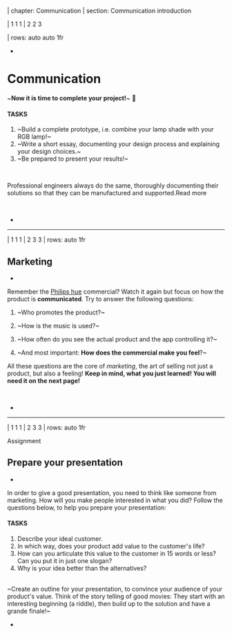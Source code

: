| chapter: Communication
| section: Communication introduction

| 1 1 1
| 2 2 3

| rows: auto auto 1fr

<div class="grid" style="--cols: repeat(6,1fr); --gap: 10px">
  <f-card
    v-for="(c,i) in ['Problem definition','Background research','Design','Engineering','Prototyping','Communication']"
    :background="i == 5 ? 'blue' :  'var(--transparent)'"
    border="blue"
    :title="c"/>
</div>

-

# Communication

~**Now it is time to complete your project!**~ 🧐

#### TASKS

1. ~Build a complete prototype, i.e. combine your lamp shade with your RGB lamp!~
2. ~Write a short essay, documenting your design process and explaining your design choices.~
3. ~Be prepared to present your results!~

<br>

Professional engineers always do the same, thoroughly documenting their solutions so that they can be manufactured and supported.<f-link to="https://www.sciencebuddies.org/science-fair-projects/engineering-design-process/engineering-design-process-steps">Read more</a>

<br>

<f-next-button />

-

---

| 1 1 1
| 2 3 3
| rows: auto 1fr

## Marketing

-

Remember the [Philips hue](https://www2.meethue.com/en-us) commercial? Watch it again but focus on how the product is **communicated**. Try to answer the following questions:

1. ~Who promotes the product?~
  
2. ~How is the music is used?~

3. ~How often do you see the actual product and the app controlling it?~

4. ~And most important: **How does the commercial make you feel**?~

All these questions are the core of <var>marketing</var>, the art of selling not just a product, but also a feeling!
**Keep in mind, what you just learned! You will need it on the next page!**


<br>

<f-next-button />

-

<f-video src="https://www.youtube.com/watch?v=7TOsFqqJgj4" />

---

| 1 1 1
| 2 3 3
| rows: auto 1fr

<caption>Assignment</caption>

##  Prepare your presentation

-

In order to give a good presentation, you need to think like someone from marketing. How will you make people interested in what you did? Follow the questions below, to help you prepare your presentation:

#### TASKS

1. Describe your ideal customer.
2. In which way, does your product add value to the customer's life?
3. How can you articulate this value to the customer in 15 words or less? Can you put it in just one slogan?
4. Why is your idea better than the alternatives?

<br>
~Create an outline for your presentation, to convince your audience of your product's value. Think of the story telling of good movies: They start with an interesting beginning (a riddle), then build up to the solution and have a grande finale!~


<br>

<f-next-button />

-

<f-video src="https://www.youtube.com/watch?v=MnIPpUiTcRc" />
